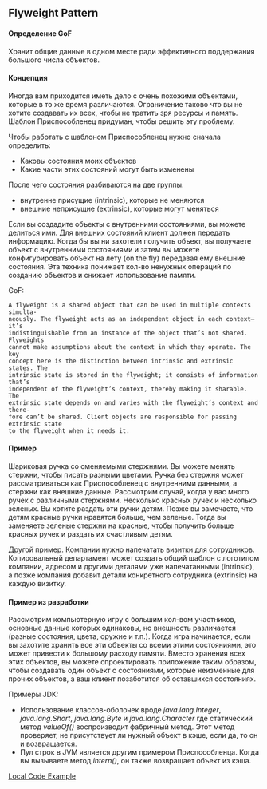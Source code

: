 ## Flyweight Pattern

#### Определение GoF
Хранит общие данные в одном месте ради эффективного поддержания большого числа объектов.

#### Концепция
Иногда вам приходится иметь дело с очень похожими объектами, которые в то же время различаются.
Ограничение таково что вы не хотите создавать их всех, чтобы не тратить зря ресурсы и память.
Шаблон Приспособленец придуман, чтобы решить эту проблему.

Чтобы работать с шаблоном Приспособленец нужно сначала определить:
* Каковы состояния моих объектов
* Какие части этих состояний могут быть изменены

После чего состояния разбиваются на две группы:
* внутренне присущие (intrinsic), которые не меняются
* внешние неприсущие (extrinsic), которые могут меняться

Если вы создадите объекты с внутренними состояниями, вы можете делиться ими.
Для внешних состояний клиент должен передать информацию. Когда бы вы ни захотели получить объект,
вы получаете объект с внутренними состояниями и затем вы можете конфигурировать объект на лету (on the fly)
передавая ему внешние состояния. Эта техника понижает кол-во ненужных операций по созданию объектов
и снижает использование памяти. 

GoF:

    A flyweight is a shared object that can be used in multiple contexts simulta-
    neously. The flyweight acts as an independent object in each context—it’s
    indistinguishable from an instance of the object that’s not shared. Flyweights
    cannot make assumptions about the context in which they operate. The key
    concept here is the distinction between intrinsic and extrinsic states. The
    intrinsic state is stored in the flyweight; it consists of information that’s
    independent of the flyweight’s context, thereby making it sharable. The
    extrinsic state depends on and varies with the flyweight’s context and there-
    fore can’t be shared. Client objects are responsible for passing extrinsic state
    to the flyweight when it needs it.

#### Пример
Шариковая ручка со сменяемыми стержнями. Вы можете менять стержни, чтобы писать разными цветами.
Ручка без стержня может рассматриваться как Приспособленец с внутренними данными, а стержни
как внешние данные. Рассмотрим случай, когда у вас много ручек с различными стержнями. Несколько красных
ручек и несколько зеленых. Вы хотите раздать эти ручки детям. Позже вы замечаете, что детям красные ручки
нравятся больше, чем зеленые. Тогда вы заменяете зеленые стержни на красные, чтобы получить больше
красных ручек и раздать их счастливым детям.

Другой пример. Компании нужно напечатать визитки для сотрудников. Копировальный департамент может
создать общий шаблон с логотипом компании, адресом и другими деталями уже напечатанными (intrinsic), 
а позже компания добавит детали конкретного сотрудника (extrinsic) на каждую визитку.

#### Пример из разработки
Рассмотрим компьютерную игру с большим кол-вом участников, основные данные которых одинаковы,
но внешность различается (разные состояния, цвета, оружие и т.п.). Когда игра начинается, если 
вы захотите хранить все эти объекты со всеми этими состояниями, это может привести к большому 
расходу памяти. Вместо хранения всех этих объектов, вы можете спроектировать приложение таким
образом, чтобы создавать один объект с состояниями, которые неизменные для прочих объектов,
а ваш клиент позаботится об оставшихся состояниях.

Примеры JDK:
* Использование классов-оболочек вроде _java.lang.Integer_, _java.lang.Short_, _java.lang.Byte_ 
и _java.lang.Character_ где статический метод _valueOf()_ воспроизводит фабричный метод. Этот 
метод проверяет, не присутствует ли нужный объект в кэше, если да, то он и возвращается.
* Пул строк в JVM является другим примером Приспособленца. Когда вы вызываете метод _intern()_,
он также возвращает объект из кэша.

[Local Code Example](../src/main/java/learn/dp/jdpexamples/c12flyweight)
